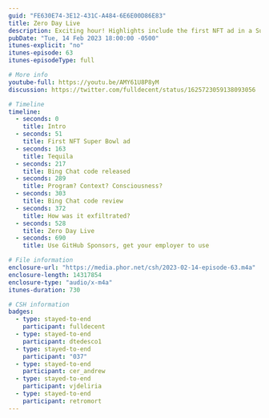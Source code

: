 ```yaml
---
guid: "FE630E74-3E12-431C-A484-6E6E00D86E83"
title: Zero Day Live
description: Exciting hour! Highlights include the first NFT ad in a Super Bowl commercial, leaked Bing chat bot source code, and a special video from Zero Day Live. Join the NFT invites group and learn about mirror timestamping. Plus, explore NFTs on L2 chains like StarkNet with Magicking#6120. #NFT #SuperBowl #ZeroDayLive #Bing #GitHub #StarkNet #Ethics #Exploits #MirrorTimestamping #TechNews #FunFridays 
pubDate: "Tue, 14 Feb 2023 18:00:00 -0500"
itunes-explicit: "no"
itunes-episode: 63
itunes-episodeType: full

# More info
youtube-full: https://youtu.be/AMY61U8P8yM
discussion: https://twitter.com/fulldecent/status/1625723059138093056

# Timeline
timeline:
  - seconds: 0
    title: Intro
  - seconds: 51
    title: First NFT Super Bowl ad
  - seconds: 163
    title: Tequila
  - seconds: 217
    title: Bing Chat code released
  - seconds: 289
    title: Program? Context? Consciousness?
  - seconds: 303
    title: Bing Chat code review
  - seconds: 372
    title: How was it exfiltrated?
  - seconds: 528
    title: Zero Day Live
  - seconds: 690
    title: Use GitHub Sponsors, get your employer to use

# File information
enclosure-url: "https://media.phor.net/csh/2023-02-14-episode-63.m4a"
enclosure-length: 14317854
enclosure-type: "audio/x-m4a"
itunes-duration: 730

# CSH information
badges:
  - type: stayed-to-end
    participant: fulldecent
  - type: stayed-to-end
    participant: dtedesco1
  - type: stayed-to-end
    participant: "037"
  - type: stayed-to-end
    participant: cer_andrew
  - type: stayed-to-end
    participant: vjdeliria
  - type: stayed-to-end
    participant: retromort
---
```

